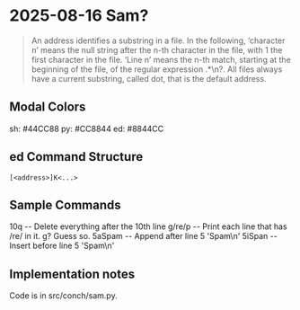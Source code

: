 # 2025-08-16 Sam?

> An address identifies a substring in a file. In the following, ‘character n’ means the null string after the n-th character in the file, with 1 the first character in the file. ‘Line n’ means the n-th match, starting at the beginning of the file, of the regular expression .*\n?. All files always have a current substring, called dot, that is the default address.

## Modal Colors
sh: #44CC88
py: #CC8844
ed: #8844CC

## ed Command Structure

    [<address>]K<...>


## Sample Commands

10q -- Delete everything after the 10th line
g/re/p -- Print each line that has /re/ in it. g? Guess so.
5aSpam -- Append after line 5 'Spam\n'
5iSpan -- Insert before line 5 'Spam\n'

## Implementation notes

Code is in src/conch/sam.py.